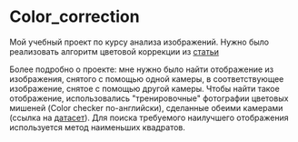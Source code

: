 # Color_correction

Мой учебный проект по курсу анализа изображений. Нужно было реализовать алгоритм цветовой коррекции из [статьи](https://core.ac.uk/download/pdf/41988521.pdf)

Более подробно о проекте: мне нужно было найти отображение из изображения, снятого с помощью одной камеры, в соответствующее изображение, снятое с помощью другой камеры. Чтобы найти такое отображение, использовались "тренировочные" фотографии цветовых мишеней (Color checker по-английски), сделанные обеими камерами (ссылка на [датасет](http://cvil.eecs.yorku.ca/projects/public_html/illuminant/illuminant.html)). Для поиска требуемого наилучшего отображения используется метод наименьших квадратов.
